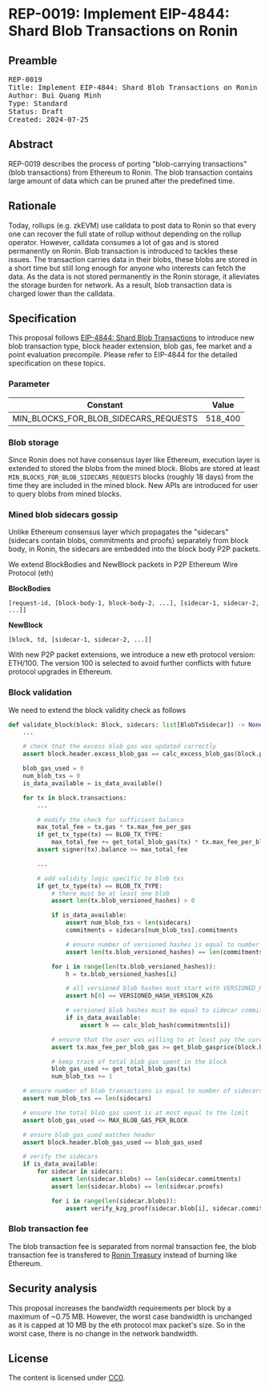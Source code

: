 # REP-0019: Implement EIP-4844: Shard Blob Transactions on Ronin

## Preamble

<pre>
REP-0019
Title: Implement EIP-4844: Shard Blob Transactions on Ronin
Author: Bui Quang Minh
Type: Standard
Status: Draft
Created: 2024-07-25
</pre>


## Abstract

REP-0019 describes the process of porting "blob-carrying transactions" (blob transactions) from Ethereum to Ronin. The blob transaction contains large amount of data which can be pruned after the predefined time.

## Rationale

Today, rollups (e.g. zkEVM) use calldata to post data to Ronin so that every one can recover the full state of rollup without depending on the rollup operator. However, calldata consumes a lot of gas and is stored permanently on Ronin. Blob transaction is introduced to tackles these issues. The transaction carries data in their blobs, these blobs are stored in a short time but still long enough for anyone who interests can fetch the data. As the data is not stored permanently in the Ronin storage, it alleviates the storage burden for network. As a result, blob transaction data is charged lower than the calldata.

## Specification

This proposal follows [EIP-4844: Shard Blob Transactions](https://eips.ethereum.org/EIPS/eip-4844) to introduce new blob transaction type, block header extension, blob gas, fee market and a point evaluation precompile. Please refer to EIP-4844 for the detailed specification on these topics.

### Parameter

| Constant | Value |
| - | - |
| MIN_BLOCKS_FOR_BLOB_SIDECARS_REQUESTS | 518_400 |

### Blob storage

Since Ronin does not have consensus layer like Ethereum, execution layer is extended to stored the blobs from the mined block. Blobs are stored at least `MIN_BLOCKS_FOR_BLOB_SIDECARS_REQUESTS` blocks (roughly 18 days) from the time they are included in the mined block. New APIs are introduced for user to query blobs from mined blocks.

### Mined blob sidecars gossip

Unlike Ethereum consensus layer which propagates the "sidecars" (sidecars contain blobs, commitments and proofs) separately from block body, in Ronin, the sidecars are embedded into the block body P2P packets.

We extend BlockBodies and NewBlock packets in P2P Ethereum Wire Protocol (eth)

**BlockBodies**

`[request-id, [block-body-1, block-body-2, ...], [sidecar-1, sidecar-2, ...]]`

**NewBlock**

`[block, td, [sidecar-1, sidecar-2, ...]]`

With new P2P packet extensions, we introduce a new eth protocol version: ETH/100. The version 100 is selected to avoid further conflicts with future protocol upgrades in Ethereum.

### Block validation

We need to extend the block validity check as follows

```python
def validate_block(block: Block, sidecars: list[BlobTxSidecar]) -> None:
    ...

    # check that the excess blob gas was updated correctly
    assert block.header.excess_blob_gas == calc_excess_blob_gas(block.parent.header)

    blob_gas_used = 0
    num_blob_txs = 0
    is_data_available = is_data_available()

    for tx in block.transactions:
        ...

        # modify the check for sufficient balance
        max_total_fee = tx.gas * tx.max_fee_per_gas
        if get_tx_type(tx) == BLOB_TX_TYPE:
            max_total_fee += get_total_blob_gas(tx) * tx.max_fee_per_blob_gas
        assert signer(tx).balance >= max_total_fee

        ...

        # add validity logic specific to blob txs
        if get_tx_type(tx) == BLOB_TX_TYPE:
            # there must be at least one blob
            assert len(tx.blob_versioned_hashes) > 0

            if is_data_available:
                assert num_blob_txs < len(sidecars)
                commitments = sidecars[num_blob_txs].commitments

                # ensure number of versioned hashes is equal to number of commitments
                assert len(tx.blob_versioned_hashes) == len(commitments)

            for i in range(len(tx.blob_versioned_hashes)):
                h = tx.blob_versioned_hashes[i]

                # all versioned blob hashes must start with VERSIONED_HASH_VERSION_KZG
                assert h[0] == VERSIONED_HASH_VERSION_KZG

                # versioned blob hashes must be equal to sidecar commitment's hash
                if is_data_available:
                    assert h == calc_blob_hash(commitments[i])

            # ensure that the user was willing to at least pay the current blob gasprice
            assert tx.max_fee_per_blob_gas >= get_blob_gasprice(block.header)

            # keep track of total blob gas spent in the block
            blob_gas_used += get_total_blob_gas(tx)
            num_blob_txs += 1

    # ensure number of blob transactions is equal to number of sidecars
    assert num_blob_txs == len(sidecars)

    # ensure the total blob gas spent is at most equal to the limit
    assert blob_gas_used <= MAX_BLOB_GAS_PER_BLOCK

    # ensure blob_gas_used matches header
    assert block.header.blob_gas_used == blob_gas_used

    # verify the sidecars
    if is_data_available:
        for sidecar in sidecars:
            assert len(sidecar.blobs) == len(sidecar.commitments)
            assert len(sidecar.blobs) == len(sidecar.proofs)

            for i in range(len(sidecar.blobs)):
                assert verify_kzg_proof(sidecar.blob[i], sidecar.commitment[i], sidecar.proof[i])
```

### Blob transaction fee

The blob transaction fee is separated from normal transaction fee, the blob transaction fee is transfered to [Ronin Treasury](https://app.roninchain.com/address/0x22cefc91e9b7c0f3890ebf9527ea89053490694e) instead of burning like Ethereum.

## Security analysis

This proposal increases the bandwidth requirements per block by a maximum of ~0.75 MB. However, the worst case bandwidth is unchanged as it is capped at 10 MB by the eth protocol max packet's size. So in the worst case, there is no change in the network bandwidth.

## License

The content is licensed under [CC0](https://creativecommons.org/publicdomain/zero/1.0/).
